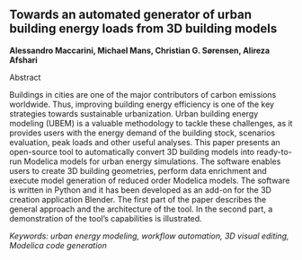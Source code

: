 ## Towards an automated generator of urban building energy loads from 3D building models

**Alessandro Maccarini, Michael Mans, Christian G. Sørensen, Alireza Afshari**

Abstract

Buildings in cities are one of the major contributors of carbon
emissions worldwide. Thus, improving building energy
efficiency is one of the key strategies towards sustainable
urbanization. Urban building energy modeling
(UBEM) is a valuable methodology to tackle these challenges,
as it provides users with the energy demand of
the building stock, scenarios evaluation, peak loads and
other useful analyses. This paper presents an open-source
tool to automatically convert 3D building models into
ready-to-run Modelica models for urban energy simulations.
The software enables users to create 3D building
geometries, perform data enrichment and execute model
generation of reduced order Modelica models. The software
is written in Python and it has been developed as an
add-on for the 3D creation application Blender. The first
part of the paper describes the general approach and the
architecture of the tool. In the second part, a demonstration
of the tool’s capabilities is illustrated.

*Keywords: urban energy modeling, workflow automation, 3D visual editing, Modelica code generation*
